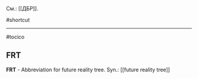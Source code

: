 См.: [[ДБР]].

#shortcut




<hr/>

#tocico

## FRT

<b>FRT</b> -  Abbreviation for future reality tree.
Syn.:  [[future reality tree]]


